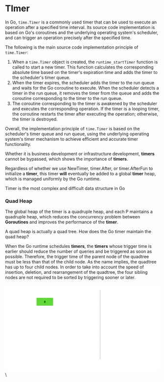 # TImer



In Go, `time.Timer` is a commonly used timer that can be used to execute an operation after a specified time interval. Its source code implementation is based on Go's coroutines and the underlying operating system's scheduler, and can trigger an operation precisely after the specified time.

The following is the main source code implementation principle of `time.Timer`:

1. When a `time.Timer` object is created, the `runtime_startTimer` function is called to start a new timer. This function calculates the corresponding absolute time based on the timer's expiration time and adds the timer to the scheduler's timer queue.
2. When the timer expires, the scheduler adds the timer to the run queue and waits for the Go coroutine to execute. When the scheduler detects a timer in the run queue, it removes the timer from the queue and adds the coroutine corresponding to the timer to the run queue.
3. The coroutine corresponding to the timer is awakened by the scheduler and executes the corresponding operation. If the timer is a looping timer, the coroutine restarts the timer after executing the operation; otherwise, the timer is destroyed.

Overall, the implementation principle of `time.Timer` is based on the scheduler's timer queue and run queue, using the underlying operating system's timer mechanism to achieve efficient and accurate timer functionality.



Whether it is business development or infrastructure development, **timers** cannot be bypassed, which shows the importance of **timers**.

Regardless of whether we use NewTimer, timer.After, or timer.AfterFun to initialize a **timer**, this timer **will** eventually be added to a global **timer** heap, which is managed uniformly by the Go runtime.

Timer is the most complex and difficult data structure in Go



### Quad Heap

The global heap of the timer is a quadruple heap, and each P maintains a quadruple heap, which reduces the concurrency problem between **Goroutines** and improves the performance of the **timer**.

A quad heap is actually a quad tree. How does the Go timer maintain the quad heap?

When the Go runtime schedules **timers**, the **timers** whose trigger time is earlier should reduce the number of queries and be triggered as soon as possible. Therefore, the trigger time of the parent node of the quadtree must be less than that of the child node.
As the name implies, the quadtree has up to four child nodes. In order to take into account the speed of insertion, deletion, and rearrangement of the quadtree, the four sibling nodes are not required to be sorted by triggering sooner or later.

![quad-heap](..\pictures\quad-heap.gif)\

